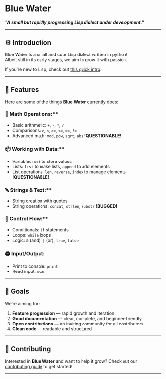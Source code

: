 # Blue Water
***"A small but rapidly progressing Lisp dialect under development."***

---

## ⚙️ Introduction
Blue Water is a small and cute Lisp dialect written in python!  
Albeit still in its early stages, we aim to grow it with passion.

If you’re new to Lisp, check out [this quick intro](https://en.wikipedia.org/wiki/Lisp_(programming_language)).

---

## 🧩 Features
Here are some of the things **Blue Water** currently does:

### 🧮 Math Operations:**
- Basic arithmetic: `+`, `-`, `*`, `/`
- Comparisons: `>`, `<`, `>=`, `<=`, `==`, `!=`
- Advanced math: `mod`, `pow`, `sqrt`, `abs`  **!QUESTIONABLE!**

### 📦 Working with Data:**
- Variables: `set` to store values
- Lists: `list` to make lists, `append` to add elements
- List operations: `len`, `reverse`, `index` to manage elements  **!QUESTIONABLE!**

### 🔤 Strings & Text:**
- String creation with quotes
- String operations: `concat`, `strlen`, `substr`  **!BUGGED!**

### 🔁 Control Flow:**
- Conditionals: `if` statements
- Loops: `while` loops
- Logic: `&` (and), `|` (or), `true`, `false`

### 🖨️ Input/Output:
- Print to console: `print`
- Read input: `scan`

---

## 🎯 Goals
We’re aiming for:
1. **Feature progression** — rapid growth and iteration  
2. **Good documentation** — clear, complete, and beginner-friendly  
3. **Open contributions** — an inviting community for all contributors  
4. **Clean code** — readable and structured

---

 ## 🤝 Contributing
Interested in **Blue Water** and want to help it grow?
Check out our [contributing guide](docs/contributing.md) to get started!

---
